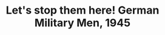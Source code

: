 ---
layout: product
title: "Let's stop them here! German Military Men, 1945 "
price: "1700" 
desc: "1/35 Figura"
img_path: "/assets/img/MBLTD35162.webp"
brand: "MasterBox"
available: true
special_offer: false
new: true
soon: false
cat: "010000"
subcat: "015300"
subsubcat: "0N/A"
sifra: "MBLTD35162"
popular: false
---